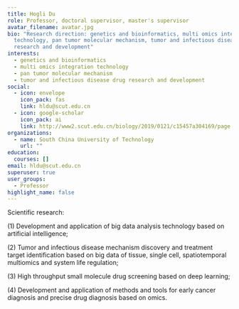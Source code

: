 ```yaml
---
title: Hogli Du
role: Professor, doctoral supervisor, master's supervisor
avatar_filename: avatar.jpg
bio: "Research direction: genetics and bioinformatics, multi omics integration
  technology, pan tumor molecular mechanism, tumor and infectious disease drug
  research and development"
interests:
  - genetics and bioinformatics
  - multi omics integration technology
  - pan tumor molecular mechanism
  - tumor and infectious disease drug research and development
social:
  - icon: envelope
    icon_pack: fas
    link: hldu@scut.edu.cn
  - icon: google-scholar
    icon_pack: ai
    link: http://www2.scut.edu.cn/biology/2019/0121/c15457a304169/page.htm
organizations:
  - name: South China University of Technology
    url: ""
education:
  courses: []
email: hldu@scut.edu.cn
superuser: true
user_groups:
  - Professor
highlight_name: false
---
```

Scientific research:

(1) Development and application of big data analysis technology based on artificial intelligence;

(2) Tumor and infectious disease mechanism discovery and treatment target identification based on big data of tissue, single cell, spatiotemporal multiomics and system life regulation;

(3) High throughput small molecule drug screening based on deep learning;

(4) Development and application of methods and tools for early cancer diagnosis and precise drug diagnosis based on omics.